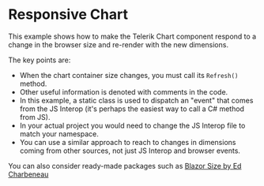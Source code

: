 # Responsive Chart

This example shows how to make the Telerik Chart component respond to a change in the browser size and re-render with the new dimensions.

The key points are:

* When the chart container size changes, you must call its `Refresh()` method.
* Other useful information is denoted with comments in the code.
* In this example, a static class is used to dispatch an "event" that comes from the JS Interop (it's perhaps the easiest way to call a C# method from JS).
* In your actual project you would need to change the JS Interop file to match your namespace.
* You can use a similar approach to reach to changes in dimensions coming from other sources, not just JS Interop and browser events.

You can also consider ready-made packages such as [Blazor Size by Ed Charbeneau](https://github.com/EdCharbeneau/BlazorSize)
